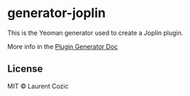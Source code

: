 # generator-joplin

This is the Yeoman generator used to create a Joplin plugin.

More info in the [Plugin Generator Doc](./generators/app/templates/GENERATOR_DOC.md)

## License

MIT © Laurent Cozic
